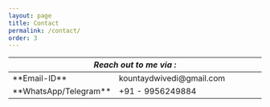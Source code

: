 ```yaml
---
layout: page
title: Contact
permalink: /contact/
order: 3
---
```



<table>
<colgroup>
<col width="30%" />
<col width="70%" />
</colgroup>
<thead>
<tr class="header" >
<th colspan='2'> <em>Reach out to me via :</em></th>
</tr>
</thead>
<tbody>
<tr>
<td markdown="span">**Email-ID**</td>
<td markdown="span">kountaydwivedi@gmail.com</td>
</tr>
<tr>
<td markdown="span">**WhatsApp/Telegram**</td>
<td markdown="span"> +91 - 9956249884</td>
</tr>
</tbody>
</table>